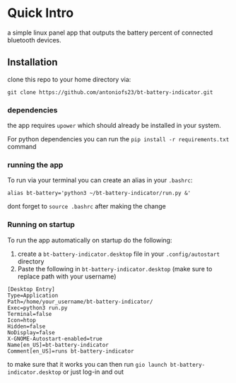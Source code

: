 # Quick Intro
a simple linux panel app that outputs the battery percent of connected bluetooth devices. 

## Installation
clone this repo to your home directory via:

`git clone https://github.com/antoniofs23/bt-battery-indicator.git`

### dependencies
the app requires `upower` which should already be installed in your system.

For python dependencies you can run the `pip install -r requirements.txt` command 

### running the app

To run via your terminal you can create an alias in your `.bashrc`:

`alias bt-battery='python3 ~/bt-battery-indicator/run.py &'`

dont forget to `source .bashrc` after making the change

### Running on startup
To run the app automatically on startup do the following:
1. create a `bt-battery-indicator.desktop` file in your `.config/autostart` directory
2. Paste the following in `bt-battery-indicator.desktop` (make sure to replace path with your username)
```
[Desktop Entry]
Type=Application
Path=/home/your_username/bt-battery-indicator/
Exec=python3 run.py
Terminal=false
Icon=htop
Hidden=false
NoDisplay=false
X-GNOME-Autostart-enabled=true
Name[en_US]=bt-battery-indicator
Comment[en_US]=runs bt-battery-indicator
```
to make sure that it works you can then run `gio launch bt-battery-indicator.desktop` or just log-in and out
